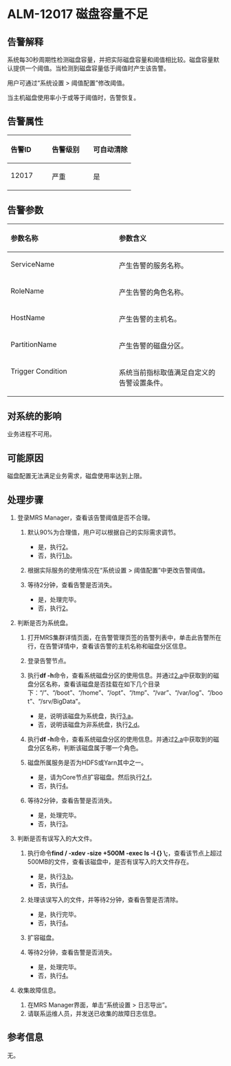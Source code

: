 # ALM-12017 磁盘容量不足<a name="alm_12017"></a>

## 告警解释<a name="zh-cn_topic_0191813938_section33728370102144"></a>

系统每30秒周期性检测磁盘容量，并把实际磁盘容量和阈值相比较。磁盘容量默认提供一个阈值。当检测到磁盘容量低于阈值时产生该告警。

用户可通过“系统设置 \> 阈值配置”修改阈值。

当主机磁盘使用率小于或等于阈值时，告警恢复。

## 告警属性<a name="zh-cn_topic_0191813938_section12259062102156"></a>

<a name="zh-cn_topic_0191813938_table29900204102139"></a>
<table><thead align="left"><tr id="zh-cn_topic_0191813938_row23378999102139"><th class="cellrowborder" valign="top" width="33.33333333333333%" id="mcps1.1.4.1.1"><p id="zh-cn_topic_0191813938_p14650739102139"><a name="zh-cn_topic_0191813938_p14650739102139"></a><a name="zh-cn_topic_0191813938_p14650739102139"></a><strong id="zh-cn_topic_0191813938_b64747794102139"><a name="zh-cn_topic_0191813938_b64747794102139"></a><a name="zh-cn_topic_0191813938_b64747794102139"></a>告警ID</strong></p>
</th>
<th class="cellrowborder" valign="top" width="33.33333333333333%" id="mcps1.1.4.1.2"><p id="zh-cn_topic_0191813938_p10079948102139"><a name="zh-cn_topic_0191813938_p10079948102139"></a><a name="zh-cn_topic_0191813938_p10079948102139"></a><strong id="zh-cn_topic_0191813938_b23610674102139"><a name="zh-cn_topic_0191813938_b23610674102139"></a><a name="zh-cn_topic_0191813938_b23610674102139"></a>告警级别</strong></p>
</th>
<th class="cellrowborder" valign="top" width="33.33333333333333%" id="mcps1.1.4.1.3"><p id="zh-cn_topic_0191813938_p33416452102139"><a name="zh-cn_topic_0191813938_p33416452102139"></a><a name="zh-cn_topic_0191813938_p33416452102139"></a><strong id="zh-cn_topic_0191813938_b32312619102139"><a name="zh-cn_topic_0191813938_b32312619102139"></a><a name="zh-cn_topic_0191813938_b32312619102139"></a>可自动清除</strong></p>
</th>
</tr>
</thead>
<tbody><tr id="zh-cn_topic_0191813938_row22378115102139"><td class="cellrowborder" valign="top" width="33.33333333333333%" headers="mcps1.1.4.1.1 "><p id="zh-cn_topic_0191813938_p688022102139"><a name="zh-cn_topic_0191813938_p688022102139"></a><a name="zh-cn_topic_0191813938_p688022102139"></a>12017</p>
</td>
<td class="cellrowborder" valign="top" width="33.33333333333333%" headers="mcps1.1.4.1.2 "><p id="zh-cn_topic_0191813938_p55729830102139"><a name="zh-cn_topic_0191813938_p55729830102139"></a><a name="zh-cn_topic_0191813938_p55729830102139"></a>严重</p>
</td>
<td class="cellrowborder" valign="top" width="33.33333333333333%" headers="mcps1.1.4.1.3 "><p id="zh-cn_topic_0191813938_p17822362102139"><a name="zh-cn_topic_0191813938_p17822362102139"></a><a name="zh-cn_topic_0191813938_p17822362102139"></a>是</p>
</td>
</tr>
</tbody>
</table>

## 告警参数<a name="zh-cn_topic_0191813938_section6282523010223"></a>

<a name="zh-cn_topic_0191813938_table40491443102139"></a>
<table><thead align="left"><tr id="zh-cn_topic_0191813938_row24645368102139"><th class="cellrowborder" valign="top" width="50%" id="mcps1.1.3.1.1"><p id="zh-cn_topic_0191813938_p50117754102139"><a name="zh-cn_topic_0191813938_p50117754102139"></a><a name="zh-cn_topic_0191813938_p50117754102139"></a><strong id="zh-cn_topic_0191813938_b48406608102139"><a name="zh-cn_topic_0191813938_b48406608102139"></a><a name="zh-cn_topic_0191813938_b48406608102139"></a>参数名称</strong></p>
</th>
<th class="cellrowborder" valign="top" width="50%" id="mcps1.1.3.1.2"><p id="zh-cn_topic_0191813938_p28621152102139"><a name="zh-cn_topic_0191813938_p28621152102139"></a><a name="zh-cn_topic_0191813938_p28621152102139"></a><strong id="zh-cn_topic_0191813938_b56263781102139"><a name="zh-cn_topic_0191813938_b56263781102139"></a><a name="zh-cn_topic_0191813938_b56263781102139"></a>参数含义</strong></p>
</th>
</tr>
</thead>
<tbody><tr id="zh-cn_topic_0191813938_row36611985102139"><td class="cellrowborder" valign="top" width="50%" headers="mcps1.1.3.1.1 "><p id="zh-cn_topic_0191813938_p12780810102139"><a name="zh-cn_topic_0191813938_p12780810102139"></a><a name="zh-cn_topic_0191813938_p12780810102139"></a>ServiceName</p>
</td>
<td class="cellrowborder" valign="top" width="50%" headers="mcps1.1.3.1.2 "><p id="zh-cn_topic_0191813938_p28612724102139"><a name="zh-cn_topic_0191813938_p28612724102139"></a><a name="zh-cn_topic_0191813938_p28612724102139"></a>产生告警的服务名称。</p>
</td>
</tr>
<tr id="zh-cn_topic_0191813938_row56187931102139"><td class="cellrowborder" valign="top" width="50%" headers="mcps1.1.3.1.1 "><p id="zh-cn_topic_0191813938_p54928561102139"><a name="zh-cn_topic_0191813938_p54928561102139"></a><a name="zh-cn_topic_0191813938_p54928561102139"></a>RoleName</p>
</td>
<td class="cellrowborder" valign="top" width="50%" headers="mcps1.1.3.1.2 "><p id="zh-cn_topic_0191813938_p20028427102139"><a name="zh-cn_topic_0191813938_p20028427102139"></a><a name="zh-cn_topic_0191813938_p20028427102139"></a>产生告警的角色名称。</p>
</td>
</tr>
<tr id="zh-cn_topic_0191813938_row46038117102139"><td class="cellrowborder" valign="top" width="50%" headers="mcps1.1.3.1.1 "><p id="zh-cn_topic_0191813938_p38100001102139"><a name="zh-cn_topic_0191813938_p38100001102139"></a><a name="zh-cn_topic_0191813938_p38100001102139"></a>HostName</p>
</td>
<td class="cellrowborder" valign="top" width="50%" headers="mcps1.1.3.1.2 "><p id="zh-cn_topic_0191813938_p66201237102139"><a name="zh-cn_topic_0191813938_p66201237102139"></a><a name="zh-cn_topic_0191813938_p66201237102139"></a>产生告警的主机名。</p>
</td>
</tr>
<tr id="zh-cn_topic_0191813938_row58940228102139"><td class="cellrowborder" valign="top" width="50%" headers="mcps1.1.3.1.1 "><p id="zh-cn_topic_0191813938_p9429184102139"><a name="zh-cn_topic_0191813938_p9429184102139"></a><a name="zh-cn_topic_0191813938_p9429184102139"></a>PartitionName</p>
</td>
<td class="cellrowborder" valign="top" width="50%" headers="mcps1.1.3.1.2 "><p id="zh-cn_topic_0191813938_p25566473102139"><a name="zh-cn_topic_0191813938_p25566473102139"></a><a name="zh-cn_topic_0191813938_p25566473102139"></a>产生告警的磁盘分区。</p>
</td>
</tr>
<tr id="zh-cn_topic_0191813938_row28771670102139"><td class="cellrowborder" valign="top" width="50%" headers="mcps1.1.3.1.1 "><p id="zh-cn_topic_0191813938_p48803900102139"><a name="zh-cn_topic_0191813938_p48803900102139"></a><a name="zh-cn_topic_0191813938_p48803900102139"></a>Trigger Condition</p>
</td>
<td class="cellrowborder" valign="top" width="50%" headers="mcps1.1.3.1.2 "><p id="zh-cn_topic_0191813938_p60801827102139"><a name="zh-cn_topic_0191813938_p60801827102139"></a><a name="zh-cn_topic_0191813938_p60801827102139"></a>系统当前指标取值满足自定义的告警设置条件。</p>
</td>
</tr>
</tbody>
</table>

## 对系统的影响<a name="zh-cn_topic_0191813938_section14307814102210"></a>

业务进程不可用。

## 可能原因<a name="zh-cn_topic_0191813938_section21983945102215"></a>

磁盘配置无法满足业务需求，磁盘使用率达到上限。

## 处理步骤<a name="zh-cn_topic_0191813938_section43305119102220"></a>

1.  登录MRS Manager，查看该告警阈值是否不合理。
    1.  默认90%为合理值，用户可以根据自己的实际需求调节。
        -   是，执行[2](#zh-cn_topic_0191813938_li1589085510271)。
        -   否，执行[1.b](#zh-cn_topic_0191813938_li39303074103210)。

    2.  <a name="zh-cn_topic_0191813938_li39303074103210"></a>根据实际服务的使用情况在“系统设置 \> 阈值配置”中更改告警阈值。
    3.  等待2分钟，查看告警是否消失。
        -   是，处理完毕。
        -   否，执行[2](#zh-cn_topic_0191813938_li1589085510271)。

2.  <a name="zh-cn_topic_0191813938_li1589085510271"></a>判断是否为系统盘。
    1.  <a name="zh-cn_topic_0191813938_li4203435103158"></a>打开MRS集群详情页面，在告警管理页签的告警列表中，单击此告警所在行，在告警详情中，查看该告警的主机名称和磁盘分区信息。
    2.  登录告警节点。
    3.  执行**df -h**命令，查看系统磁盘分区的使用信息。并通过[2.a](#zh-cn_topic_0191813938_li4203435103158)中获取到的磁盘分区名称，查看该磁盘是否挂载在如下几个目录下：“/”、“/boot”、“/home”、“/opt”、“/tmp”、“/var”、“/var/log”、“/boot”、“/srv/BigData”。
        -   是，说明该磁盘为系统盘，执行[3.a](#zh-cn_topic_0191813938_li3904890010377)。
        -   否，说明该磁盘为非系统盘，执行[2.d](#zh-cn_topic_0191813938_li22825392103158)。

    4.  <a name="zh-cn_topic_0191813938_li22825392103158"></a>执行**df -h**命令，查看系统磁盘分区的使用信息。并通过[2.a](#zh-cn_topic_0191813938_li4203435103158)中获取到的磁盘分区名称，判断该磁盘属于哪一个角色。
    5.  磁盘所属服务是否为HDFS或Yarn其中之一。
        -   是，请为Core节点扩容磁盘。然后执行[2.f](#zh-cn_topic_0191813938_li23401589103652)。
        -   否，执行[4](#zh-cn_topic_0191813938_li572522141314)。

    6.  <a name="zh-cn_topic_0191813938_li23401589103652"></a>等待2分钟，查看告警是否消失。
        -   是，处理完毕。
        -   否，执行[3](#zh-cn_topic_0191813938_li1854606410341)。

3.  <a name="zh-cn_topic_0191813938_li1854606410341"></a>判断是否有误写入的大文件。
    1.  <a name="zh-cn_topic_0191813938_li3904890010377"></a>执行命令**find / -xdev -size +500M -exec ls -l \{\} \\;**，查看该节点上超过500MB的文件，查看该磁盘中，是否有误写入的大文件存在。
        -   是，执行[3.b](#zh-cn_topic_0191813938_li65656242103715)。
        -   否，执行[4](#zh-cn_topic_0191813938_li572522141314)。

    2.  <a name="zh-cn_topic_0191813938_li65656242103715"></a>处理该误写入的文件，并等待2分钟，查看告警是否清除。
        -   是，执行完毕。
        -   否，执行[4](#zh-cn_topic_0191813938_li572522141314)。

    3.  扩容磁盘。
    4.  等待2分钟，查看告警是否消失。
        -   是，处理完毕。
        -   否，执行[4](#zh-cn_topic_0191813938_li572522141314)。

4.  <a name="zh-cn_topic_0191813938_li572522141314"></a>收集故障信息。
    1.  在MRS Manager界面，单击“系统设置 \> 日志导出”。
    2.  请联系运维人员，并发送已收集的故障日志信息。


## **参考信息**<a name="zh-cn_topic_0191813938_section13081136172452"></a>

无。

